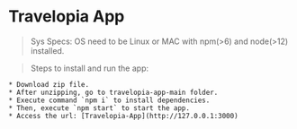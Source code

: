 # Travelopia App

> Sys Specs: OS need to be Linux or MAC with npm(>6) and node(>12) installed.

> Steps to install and run the app:

    * Download zip file.
    * After unzipping, go to travelopia-app-main folder.
    * Execute command `npm i` to install dependencies.
    * Then, execute `npm start` to start the app.
    * Access the url: [Travelopia-App](http://127.0.0.1:3000)
